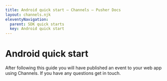 ```yaml
---
title: Android quick start — Channels — Pusher Docs
layout: channels.njk
eleventyNavigation:
  parent: SDK quick starts
  key: Android quick start
---
```


# Android quick start

After following this guide you will have published an event to your web app using Channels. If you have any questions get in touch.
